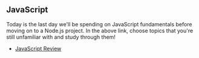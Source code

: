 ## JavaScript

Today is the last day we'll be spending on JavaScript fundamentals before moving on to a Node.js project. In the above link, choose topics that you're still unfamiliar with and study through them!

* [JavaScript Review](https://javascript.info/)